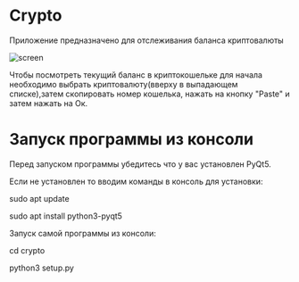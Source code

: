 # Сrypto
Приложение предназначено для отслеживания баланса криптовалюты

![screen](https://user-images.githubusercontent.com/36957591/184065930-5b363f9e-7447-4168-b942-55a7ee5f1fdc.png)

Чтобы посмотреть текущий баланс в криптокошельке для начала необходимо выбрать криптовалюту(вверху в выпадающем списке),затем скопировать номер кошелька, нажать на кнопку "Paste" и затем нажать на Ок.


# Запуск программы из консоли

Перед запуском программы убедитесь что у вас установлен PyQt5.

Если не установлен то вводим команды в консоль для установки:

sudo apt update 

sudo apt install python3-pyqt5



Запуск самой программы из консоли:

cd crypto 

python3 setup.py




